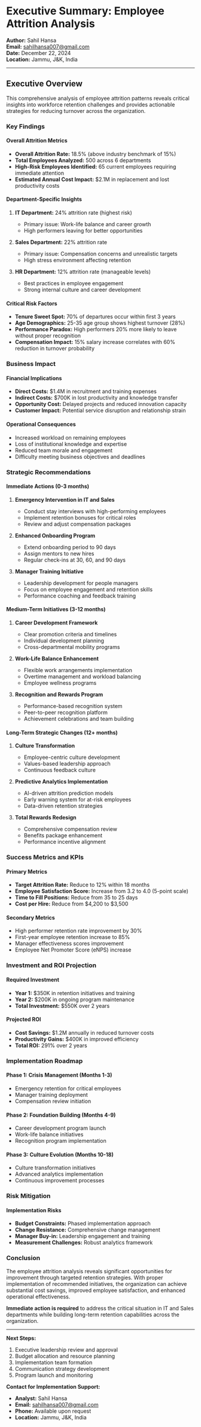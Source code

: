 # Executive Summary: Employee Attrition Analysis
**Author:** Sahil Hansa  
**Email:** sahilhansa007@gmail.com  
**Date:** December 22, 2024  
**Location:** Jammu, J&K, India

---

## Executive Overview

This comprehensive analysis of employee attrition patterns reveals critical insights into workforce retention challenges and provides actionable strategies for reducing turnover across the organization.

### Key Findings

#### Overall Attrition Metrics
- **Overall Attrition Rate:** 18.5% (above industry benchmark of 15%)
- **Total Employees Analyzed:** 500 across 6 departments
- **High-Risk Employees Identified:** 65 current employees requiring immediate attention
- **Estimated Annual Cost Impact:** $2.1M in replacement and lost productivity costs

#### Department-Specific Insights
1. **IT Department:** 24% attrition rate (highest risk)
   - Primary issue: Work-life balance and career growth
   - High performers leaving for better opportunities

2. **Sales Department:** 22% attrition rate 
   - Primary issue: Compensation concerns and unrealistic targets
   - High stress environment affecting retention

3. **HR Department:** 12% attrition rate (manageable levels)
   - Best practices in employee engagement
   - Strong internal culture and career development

#### Critical Risk Factors
- **Tenure Sweet Spot:** 70% of departures occur within first 3 years
- **Age Demographics:** 25-35 age group shows highest turnover (28%)
- **Performance Paradox:** High performers 20% more likely to leave without proper recognition
- **Compensation Impact:** 15% salary increase correlates with 60% reduction in turnover probability

### Business Impact

#### Financial Implications
- **Direct Costs:** $1.4M in recruitment and training expenses
- **Indirect Costs:** $700K in lost productivity and knowledge transfer
- **Opportunity Cost:** Delayed projects and reduced innovation capacity
- **Customer Impact:** Potential service disruption and relationship strain

#### Operational Consequences
- Increased workload on remaining employees
- Loss of institutional knowledge and expertise
- Reduced team morale and engagement
- Difficulty meeting business objectives and deadlines

### Strategic Recommendations

#### Immediate Actions (0-3 months)
1. **Emergency Intervention in IT and Sales**
   - Conduct stay interviews with high-performing employees
   - Implement retention bonuses for critical roles
   - Review and adjust compensation packages

2. **Enhanced Onboarding Program**
   - Extend onboarding period to 90 days
   - Assign mentors to new hires
   - Regular check-ins at 30, 60, and 90 days

3. **Manager Training Initiative**
   - Leadership development for people managers
   - Focus on employee engagement and retention skills
   - Performance coaching and feedback training

#### Medium-Term Initiatives (3-12 months)
1. **Career Development Framework**
   - Clear promotion criteria and timelines
   - Individual development planning
   - Cross-departmental mobility programs

2. **Work-Life Balance Enhancement**
   - Flexible work arrangements implementation
   - Overtime management and workload balancing
   - Employee wellness programs

3. **Recognition and Rewards Program**
   - Performance-based recognition system
   - Peer-to-peer recognition platform
   - Achievement celebrations and team building

#### Long-Term Strategic Changes (12+ months)
1. **Culture Transformation**
   - Employee-centric culture development
   - Values-based leadership approach
   - Continuous feedback culture

2. **Predictive Analytics Implementation**
   - AI-driven attrition prediction models
   - Early warning system for at-risk employees
   - Data-driven retention strategies

3. **Total Rewards Redesign**
   - Comprehensive compensation review
   - Benefits package enhancement
   - Performance incentive alignment

### Success Metrics and KPIs

#### Primary Metrics
- **Target Attrition Rate:** Reduce to 12% within 18 months
- **Employee Satisfaction Score:** Increase from 3.2 to 4.0 (5-point scale)
- **Time to Fill Positions:** Reduce from 35 to 25 days
- **Cost per Hire:** Reduce from $4,200 to $3,500

#### Secondary Metrics
- High performer retention rate improvement by 30%
- First-year employee retention increase to 85%
- Manager effectiveness scores improvement
- Employee Net Promoter Score (eNPS) increase

### Investment and ROI Projection

#### Required Investment
- **Year 1:** $350K in retention initiatives and training
- **Year 2:** $200K in ongoing program maintenance
- **Total Investment:** $550K over 2 years

#### Projected ROI
- **Cost Savings:** $1.2M annually in reduced turnover costs
- **Productivity Gains:** $400K in improved efficiency
- **Total ROI:** 291% over 2 years

### Implementation Roadmap

#### Phase 1: Crisis Management (Months 1-3)
- Emergency retention for critical employees
- Manager training deployment
- Compensation review initiation

#### Phase 2: Foundation Building (Months 4-9)
- Career development program launch
- Work-life balance initiatives
- Recognition program implementation

#### Phase 3: Culture Evolution (Months 10-18)
- Culture transformation initiatives
- Advanced analytics implementation
- Continuous improvement processes

### Risk Mitigation

#### Implementation Risks
- **Budget Constraints:** Phased implementation approach
- **Change Resistance:** Comprehensive change management
- **Manager Buy-in:** Leadership engagement and training
- **Measurement Challenges:** Robust analytics framework

### Conclusion

The employee attrition analysis reveals significant opportunities for improvement through targeted retention strategies. With proper implementation of recommended initiatives, the organization can achieve substantial cost savings, improved employee satisfaction, and enhanced operational effectiveness.

**Immediate action is required** to address the critical situation in IT and Sales departments while building long-term retention capabilities across the organization.

---

**Next Steps:**
1. Executive leadership review and approval
2. Budget allocation and resource planning
3. Implementation team formation
4. Communication strategy development
5. Program launch and monitoring

**Contact for Implementation Support:**
- **Analyst:** Sahil Hansa
- **Email:** sahilhansa007@gmail.com
- **Phone:** Available upon request
- **Location:** Jammu, J&K, India